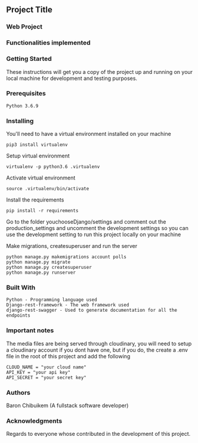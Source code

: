 ## Project Title

### Web Project



### Functionalities implemented

    

### Getting Started

These instructions will get you a copy of the project up and running on your local machine for development and testing purposes.

### Prerequisites

    Python 3.6.9

### Installing

You'll need to have a virtual environment installed on your machine

    pip3 install virtualenv

Setup virtual environment

    virtualenv -p python3.6 .virtualenv

Activate virtual environment

    source .virtualenv/bin/activate

Install the requirements

    pip install -r requirements

Go to the folder youchooseDjango/settings and comment out the production_settings and uncomment the development settings so you can use the development setting to run this project locally on your machine

Make migrations, createsuperuser and run the server

    python manage.py makemigrations account polls
    python manage.py migrate
    python manage.py createsuperuser
    python manage.py runserver

### Built With

    Python - Programming language used
    Django-rest-framework - The web framework used
    django-rest-swagger - Used to generate documentation for all the endpoints

### Important notes

The media files are being served through cloudinary, you will need to setup a cloudinary account if you dont have one, but if you do, the create a .env file in the root of this project and add the following

    CLOUD_NAME = "your cloud name"
    API_KEY = "your api key"
    API_SECRET = "your secret key"

### Authors

Baron Chibuikem (A fullstack software developer)

### Acknowledgments

Regards to everyone whose contributed in the development of this project.